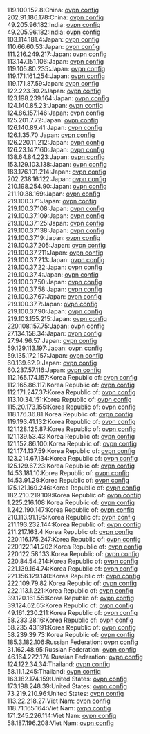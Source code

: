 119.100.152.8:China: [ovpn config](vpn/119_100_152_8.ovpn)  
202.91.186.178:China: [ovpn config](vpn/202_91_186_178.ovpn)  
49.205.96.182:India: [ovpn config](vpn/49_205_96_182.ovpn)  
49.205.96.182:India: [ovpn config](vpn/49_205_96_182.ovpn)  
103.114.181.4:Japan: [ovpn config](vpn/103_114_181_4.ovpn)  
110.66.60.53:Japan: [ovpn config](vpn/110_66_60_53.ovpn)  
111.216.249.217:Japan: [ovpn config](vpn/111_216_249_217.ovpn)  
113.147.151.106:Japan: [ovpn config](vpn/113_147_151_106.ovpn)  
119.105.80.235:Japan: [ovpn config](vpn/119_105_80_235.ovpn)  
119.171.161.254:Japan: [ovpn config](vpn/119_171_161_254.ovpn)  
119.171.87.59:Japan: [ovpn config](vpn/119_171_87_59.ovpn)  
122.223.30.2:Japan: [ovpn config](vpn/122_223_30_2.ovpn)  
123.198.239.164:Japan: [ovpn config](vpn/123_198_239_164.ovpn)  
124.140.85.23:Japan: [ovpn config](vpn/124_140_85_23.ovpn)  
124.86.157.146:Japan: [ovpn config](vpn/124_86_157_146.ovpn)  
125.201.7.72:Japan: [ovpn config](vpn/125_201_7_72.ovpn)  
126.140.89.41:Japan: [ovpn config](vpn/126_140_89_41.ovpn)  
126.1.35.70:Japan: [ovpn config](vpn/126_1_35_70.ovpn)  
126.220.11.212:Japan: [ovpn config](vpn/126_220_11_212.ovpn)  
126.23.147.160:Japan: [ovpn config](vpn/126_23_147_160.ovpn)  
138.64.84.223:Japan: [ovpn config](vpn/138_64_84_223.ovpn)  
153.129.103.138:Japan: [ovpn config](vpn/153_129_103_138.ovpn)  
183.176.101.214:Japan: [ovpn config](vpn/183_176_101_214.ovpn)  
202.238.16.122:Japan: [ovpn config](vpn/202_238_16_122.ovpn)  
210.198.254.90:Japan: [ovpn config](vpn/210_198_254_90.ovpn)  
211.10.38.169:Japan: [ovpn config](vpn/211_10_38_169.ovpn)  
219.100.37.1:Japan: [ovpn config](vpn/219_100_37_1.ovpn)  
219.100.37.108:Japan: [ovpn config](vpn/219_100_37_108.ovpn)  
219.100.37.109:Japan: [ovpn config](vpn/219_100_37_109.ovpn)  
219.100.37.125:Japan: [ovpn config](vpn/219_100_37_125.ovpn)  
219.100.37.138:Japan: [ovpn config](vpn/219_100_37_138.ovpn)  
219.100.37.19:Japan: [ovpn config](vpn/219_100_37_19.ovpn)  
219.100.37.205:Japan: [ovpn config](vpn/219_100_37_205.ovpn)  
219.100.37.211:Japan: [ovpn config](vpn/219_100_37_211.ovpn)  
219.100.37.213:Japan: [ovpn config](vpn/219_100_37_213.ovpn)  
219.100.37.22:Japan: [ovpn config](vpn/219_100_37_22.ovpn)  
219.100.37.4:Japan: [ovpn config](vpn/219_100_37_4.ovpn)  
219.100.37.50:Japan: [ovpn config](vpn/219_100_37_50.ovpn)  
219.100.37.58:Japan: [ovpn config](vpn/219_100_37_58.ovpn)  
219.100.37.67:Japan: [ovpn config](vpn/219_100_37_67.ovpn)  
219.100.37.7:Japan: [ovpn config](vpn/219_100_37_7.ovpn)  
219.100.37.90:Japan: [ovpn config](vpn/219_100_37_90.ovpn)  
219.103.155.215:Japan: [ovpn config](vpn/219_103_155_215.ovpn)  
220.108.157.75:Japan: [ovpn config](vpn/220_108_157_75.ovpn)  
27.134.158.34:Japan: [ovpn config](vpn/27_134_158_34.ovpn)  
27.94.96.57:Japan: [ovpn config](vpn/27_94_96_57.ovpn)  
59.129.113.197:Japan: [ovpn config](vpn/59_129_113_197.ovpn)  
59.135.172.157:Japan: [ovpn config](vpn/59_135_172_157.ovpn)  
60.139.62.9:Japan: [ovpn config](vpn/60_139_62_9.ovpn)  
60.237.57.116:Japan: [ovpn config](vpn/60_237_57_116.ovpn)  
112.165.174.157:Korea Republic of: [ovpn config](vpn/112_165_174_157.ovpn)  
112.165.86.117:Korea Republic of: [ovpn config](vpn/112_165_86_117.ovpn)  
112.171.247.37:Korea Republic of: [ovpn config](vpn/112_171_247_37.ovpn)  
113.10.34.151:Korea Republic of: [ovpn config](vpn/113_10_34_151.ovpn)  
115.20.173.155:Korea Republic of: [ovpn config](vpn/115_20_173_155.ovpn)  
118.176.36.81:Korea Republic of: [ovpn config](vpn/118_176_36_81.ovpn)  
119.193.41.132:Korea Republic of: [ovpn config](vpn/119_193_41_132.ovpn)  
121.128.125.87:Korea Republic of: [ovpn config](vpn/121_128_125_87.ovpn)  
121.139.53.43:Korea Republic of: [ovpn config](vpn/121_139_53_43.ovpn)  
121.152.86.100:Korea Republic of: [ovpn config](vpn/121_152_86_100.ovpn)  
121.174.137.59:Korea Republic of: [ovpn config](vpn/121_174_137_59.ovpn)  
123.214.67.134:Korea Republic of: [ovpn config](vpn/123_214_67_134.ovpn)  
125.129.67.23:Korea Republic of: [ovpn config](vpn/125_129_67_23.ovpn)  
14.53.181.10:Korea Republic of: [ovpn config](vpn/14_53_181_10.ovpn)  
14.53.91.29:Korea Republic of: [ovpn config](vpn/14_53_91_29.ovpn)  
175.121.169.246:Korea Republic of: [ovpn config](vpn/175_121_169_246.ovpn)  
182.210.219.109:Korea Republic of: [ovpn config](vpn/182_210_219_109.ovpn)  
1.225.216.108:Korea Republic of: [ovpn config](vpn/1_225_216_108.ovpn)  
1.242.190.147:Korea Republic of: [ovpn config](vpn/1_242_190_147.ovpn)  
210.113.91.195:Korea Republic of: [ovpn config](vpn/210_113_91_195.ovpn)  
211.193.232.144:Korea Republic of: [ovpn config](vpn/211_193_232_144.ovpn)  
211.217.163.4:Korea Republic of: [ovpn config](vpn/211_217_163_4.ovpn)  
220.116.175.247:Korea Republic of: [ovpn config](vpn/220_116_175_247.ovpn)  
220.122.141.202:Korea Republic of: [ovpn config](vpn/220_122_141_202.ovpn)  
220.122.58.133:Korea Republic of: [ovpn config](vpn/220_122_58_133.ovpn)  
220.84.54.214:Korea Republic of: [ovpn config](vpn/220_84_54_214.ovpn)  
221.139.164.74:Korea Republic of: [ovpn config](vpn/221_139_164_74.ovpn)  
221.156.129.140:Korea Republic of: [ovpn config](vpn/221_156_129_140.ovpn)  
222.109.79.82:Korea Republic of: [ovpn config](vpn/222_109_79_82.ovpn)  
222.113.1.221:Korea Republic of: [ovpn config](vpn/222_113_1_221.ovpn)  
39.120.161.55:Korea Republic of: [ovpn config](vpn/39_120_161_55.ovpn)  
39.124.62.65:Korea Republic of: [ovpn config](vpn/39_124_62_65.ovpn)  
49.161.230.211:Korea Republic of: [ovpn config](vpn/49_161_230_211.ovpn)  
58.233.28.16:Korea Republic of: [ovpn config](vpn/58_233_28_16.ovpn)  
58.235.43.191:Korea Republic of: [ovpn config](vpn/58_235_43_191.ovpn)  
58.239.39.73:Korea Republic of: [ovpn config](vpn/58_239_39_73.ovpn)  
185.3.182.106:Russian Federation: [ovpn config](vpn/185_3_182_106.ovpn)  
31.162.48.95:Russian Federation: [ovpn config](vpn/31_162_48_95.ovpn)  
46.164.222.174:Russian Federation: [ovpn config](vpn/46_164_222_174.ovpn)  
124.122.34.34:Thailand: [ovpn config](vpn/124_122_34_34.ovpn)  
58.11.1.245:Thailand: [ovpn config](vpn/58_11_1_245.ovpn)  
163.182.174.159:United States: [ovpn config](vpn/163_182_174_159.ovpn)  
173.198.248.39:United States: [ovpn config](vpn/173_198_248_39.ovpn)  
73.219.210.96:United States: [ovpn config](vpn/73_219_210_96.ovpn)  
113.22.218.27:Viet Nam: [ovpn config](vpn/113_22_218_27.ovpn)  
118.71.165.164:Viet Nam: [ovpn config](vpn/118_71_165_164.ovpn)  
171.245.226.114:Viet Nam: [ovpn config](vpn/171_245_226_114.ovpn)  
58.187.196.208:Viet Nam: [ovpn config](vpn/58_187_196_208.ovpn)  
